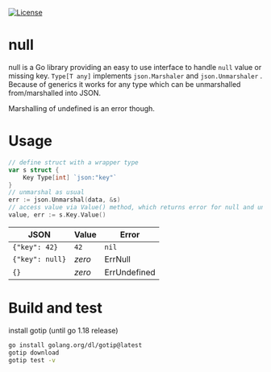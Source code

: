 [![License](https://img.shields.io/badge/License-BSD_3--Clause-blue.svg)](https://opensource.org/licenses/BSD-3-Clause)

# null
null is a Go library providing an easy to use interface to handle `null` value or missing key. `Type[T any]` implements `json.Marshaler` and `json.Unmarshaler` . Because of generics it works for any type which can be unmarshalled from/marshalled into JSON.

Marshalling of undefined is an error though.

# Usage

```go
// define struct with a wrapper type
var s struct {
    Key Type[int] `json:"key"`
}
// unmarshal as usual
err := json.Unmarshal(data, &s)
// access value via Value() method, which returns error for null and undefined cases
value, err := s.Key.Value()
```

| JSON           | Value  | Error        |
|----------------|--------|--------------|
|`{"key": 42}`   | `42`   | `nil`        |
|`{"key": null}` | _zero_ | ErrNull      |
|`{}`            | _zero_ | ErrUndefined |

# Build and test

install gotip (until go 1.18 release)

```bash
go install golang.org/dl/gotip@latest
gotip download
gotip test -v
```
